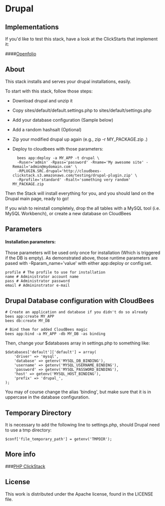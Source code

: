 # Drupal

## Implementations

If you'd like to test this stack, have a look at the ClickStarts that implement it:

####[Openfolio](https://github.com/cloudbees-community/openfolio-clickstart)

## About

This stack installs and serves your drupal installations, easily.

To start with this stack, follow those steps:
- Download drupal and unzip it
- Copy sites/default/default.settings.php to sites/default/settings.php
- Add your database configuration (Sample below)
- Add a random hashsalt (Optional)
- Zip your modified drupal up again (e.g., zip -r MY_PACKAGE.zip .)
- Deploy to cloudbees with those parameters:
    
        bees app:deploy -a MY_APP -t drupal \
        -Ruser='admin' -Rpass='password' -Rname='My awesome site' -Remail='admin@mydomain.com' \
        -RPLUGIN.SRC.drupal='http://cloudbees-clickstack.s3.amazonaws.com/testing/drupal-plugin.zip' \
        -Rprofile='standard' -Rsalt='something very random' MY_PACKAGE.zip 


Then the Stack will install everything for you, and you should land on the Drupal main page, ready to go!

If you wish to reinstall completely, drop the all tables with a MySQL tool (i.e. MySQL Workbench), or create a new database on CloudBees

## Parameters

#### Installation parameters:

Those parameters will be used only once for installation (Which is triggered if the DB is empty). As demonstrated above, those runtime parameters are pased with -Rparam_name='value' with either app:deploy or config:set.

    profile # The profile to use for installation
    name # Administrator account name
    pass # Administrator password
    email # Admininstrator e-mail

## Drupal Database configuration with CloudBees

    # Create an application and database if you didn't do so already
    bees app:create MY_APP
    bees db:create MY_DB

    # Bind them for added CloudBees magic
    bees app:bind -a MY_APP -db MY_DB -as binding 

Then, change your $databases array in settings.php to something like:

    $databases['default']['default'] = array(
        'driver' => 'mysql',
        'database' => getenv('MYSQL_DB_BINDING'),
        'username' => getenv('MYSQL_USERNAME_BINDING'),
        'password' => getenv('MYSQL_PASSWORD_BINDING'),
        'host' => getenv('MYSQL_HOST_BINDING'),
        'prefix' => 'drupal_',
    );

You may of course change the alias 'binding', but make sure that it is in uppercase in the database configuration.

## Temporary Directory

It is necessary to add the following line to settings.php, should Drupal need to use a tmp directory:

    $conf['file_temporary_path'] = getenv('TMPDIR');

## More info

###[PHP ClickStack](https://github.com/cloudbees-community/php-clickstack)

## License

This work is distributed under the Apache license, found in the LICENSE file.